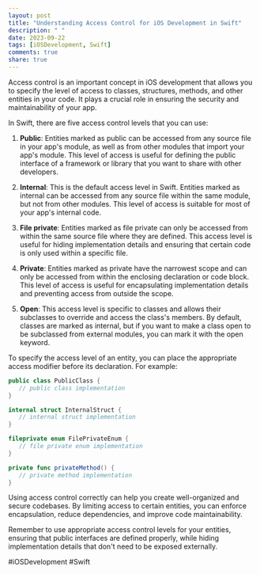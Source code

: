 ```yaml
---
layout: post
title: "Understanding Access Control for iOS Development in Swift"
description: " "
date: 2023-09-22
tags: [iOSDevelopment, Swift]
comments: true
share: true
---
```


Access control is an important concept in iOS development that allows you to specify the level of access to classes, structures, methods, and other entities in your code. It plays a crucial role in ensuring the security and maintainability of your app.

In Swift, there are five access control levels that you can use:

1. **Public**: Entities marked as public can be accessed from any source file in your app's module, as well as from other modules that import your app's module. This level of access is useful for defining the public interface of a framework or library that you want to share with other developers.

2. **Internal**: This is the default access level in Swift. Entities marked as internal can be accessed from any source file within the same module, but not from other modules. This level of access is suitable for most of your app's internal code.

3. **File private**: Entities marked as file private can only be accessed from within the same source file where they are defined. This access level is useful for hiding implementation details and ensuring that certain code is only used within a specific file. 

4. **Private**: Entities marked as private have the narrowest scope and can only be accessed from within the enclosing declaration or code block. This level of access is useful for encapsulating implementation details and preventing access from outside the scope.

5. **Open**: This access level is specific to classes and allows their subclasses to override and access the class's members. By default, classes are marked as internal, but if you want to make a class open to be subclassed from external modules, you can mark it with the open keyword.

To specify the access level of an entity, you can place the appropriate access modifier before its declaration. For example:

```swift
public class PublicClass {
   // public class implementation
}

internal struct InternalStruct {
   // internal struct implementation
}

fileprivate enum FilePrivateEnum {
   // file private enum implementation
}

private func privateMethod() {
   // private method implementation
}
```

Using access control correctly can help you create well-organized and secure codebases. By limiting access to certain entities, you can enforce encapsulation, reduce dependencies, and improve code maintainability.

Remember to use appropriate access control levels for your entities, ensuring that public interfaces are defined properly, while hiding implementation details that don't need to be exposed externally.

#iOSDevelopment #Swift
